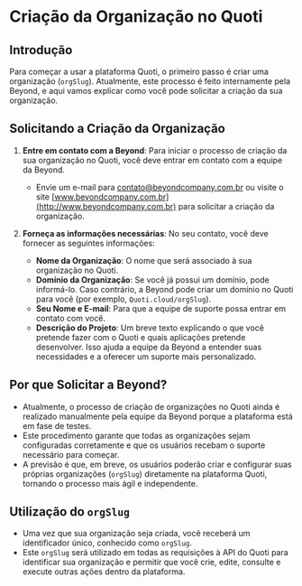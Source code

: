 # Criação da Organização no Quoti

## Introdução
Para começar a usar a plataforma Quoti, o primeiro passo é criar uma organização (`orgSlug`). Atualmente, este processo é feito internamente pela Beyond, e aqui vamos explicar como você pode solicitar a criação da sua organização.

## Solicitando a Criação da Organização
1. **Entre em contato com a Beyond**: Para iniciar o processo de criação da sua organização no Quoti, você deve entrar em contato com a equipe da Beyond.
    - Envie um e-mail para [contato@beyondcompany.com.br](mailto:contato@beyondcompany.com.br) ou visite o site [www.beyondcompany.com.br](http://www.beyondcompany.com.br) para solicitar a criação da organização.

2. **Forneça as informações necessárias**: No seu contato, você deve fornecer as seguintes informações:
    - **Nome da Organização**: O nome que será associado à sua organização no Quoti.
    - **Domínio da Organização**: Se você já possui um domínio, pode informá-lo. Caso contrário, a Beyond pode criar um domínio no Quoti para você (por exemplo, `Quoti.cloud/orgSlug`).
    - **Seu Nome e E-mail**: Para que a equipe de suporte possa entrar em contato com você.
    - **Descrição do Projeto**: Um breve texto explicando o que você pretende fazer com o Quoti e quais aplicações pretende desenvolver. Isso ajuda a equipe da Beyond a entender suas necessidades e a oferecer um suporte mais personalizado.

## Por que Solicitar a Beyond?
- Atualmente, o processo de criação de organizações no Quoti ainda é realizado manualmente pela equipe da Beyond porque a plataforma está em fase de testes.
- Este procedimento garante que todas as organizações sejam configuradas corretamente e que os usuários recebam o suporte necessário para começar.
- A previsão é que, em breve, os usuários poderão criar e configurar suas próprias organizações (`orgSlug`) diretamente na plataforma Quoti, tornando o processo mais ágil e independente.

## Utilização do `orgSlug`
- Uma vez que sua organização seja criada, você receberá um identificador único, conhecido como `orgSlug`.
- Este `orgSlug` será utilizado em todas as requisições à API do Quoti para identificar sua organização e permitir que você crie, edite, consulte e execute outras ações dentro da plataforma.
